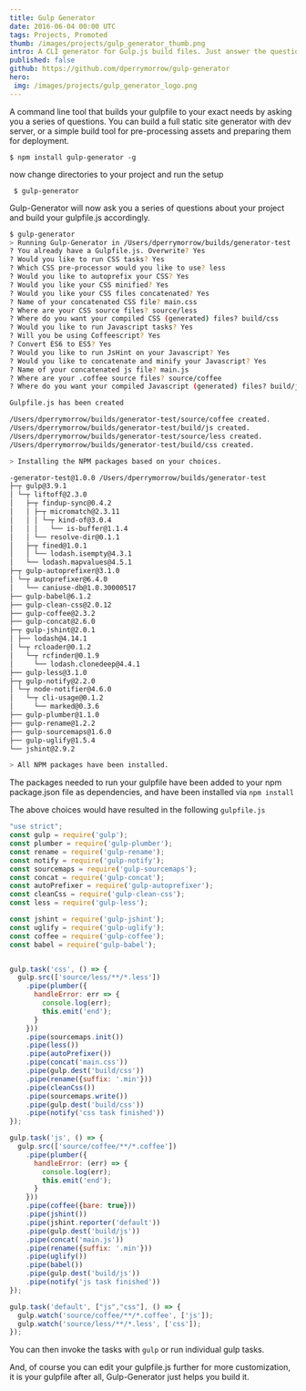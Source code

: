 ```yaml
---
title: Gulp Generator
date: 2016-06-04 00:00 UTC
tags: Projects, Promoted
thumb: /images/projects/gulp_generator_thumb.png
intro: A CLI generator for Gulp.js build files. Just answer the questions and away you go.
published: false
github: https://github.com/dperrymorrow/gulp-generator
hero:
 img: /images/projects/gulp_generator_logo.png
---
```


A command line tool that builds your gulpfile to your exact needs by asking you a series of questions. You can build a full static site generator with dev server, or a simple build tool for pre-processing assets and preparing them for deployment.

 ```
 $ npm install gulp-generator -g
 ```

now change directories to your project and run the setup

```
 $ gulp-generator
```

Gulp-Generator will now ask you a series of questions about your project and build your gulpfile.js accordingly.

```bash
$ gulp-generator
> Running Gulp-Generator in /Users/dperrymorrow/builds/generator-test
? You already have a Gulpfile.js. Overwrite? Yes
? Would you like to run CSS tasks? Yes
? Which CSS pre-processor would you like to use? less
? Would you like to autoprefix your CSS? Yes
? Would you like your CSS minified? Yes
? Would you like your CSS files concatenated? Yes
? Name of your concatenated CSS file? main.css
? Where are your CSS source files? source/less
? Where do you want your compiled CSS (generated) files? build/css
? Would you like to run Javascript tasks? Yes
? Will you be using Coffeescript? Yes
? Convert ES6 to ES5? Yes
? Would you like to run JsHint on your Javascript? Yes
? Would you like to concatenate and minify your Javascript? Yes
? Name of your concatenated js file? main.js
? Where are your .coffee source files? source/coffee
? Where do you want your compiled Javascript (generated) files? build/js

Gulpfile.js has been created

/Users/dperrymorrow/builds/generator-test/source/coffee created.
/Users/dperrymorrow/builds/generator-test/build/js created.
/Users/dperrymorrow/builds/generator-test/source/less created.
/Users/dperrymorrow/builds/generator-test/build/css created.

> Installing the NPM packages based on your choices.

-generator-test@1.0.0 /Users/dperrymorrow/builds/generator-test
├─┬ gulp@3.9.1
│ └─┬ liftoff@2.3.0
│   ├─┬ findup-sync@0.4.2
│   │ ├─┬ micromatch@2.3.11
│   │ │ └─┬ kind-of@3.0.4
│   │ │   └── is-buffer@1.1.4
│   │ └── resolve-dir@0.1.1
│   ├─┬ fined@1.0.1
│   │ └── lodash.isempty@4.3.1
│   └── lodash.mapvalues@4.5.1
├─┬ gulp-autoprefixer@3.1.0
│ └─┬ autoprefixer@6.4.0
│   └── caniuse-db@1.0.30000517
├── gulp-babel@6.1.2
├── gulp-clean-css@2.0.12
├── gulp-coffee@2.3.2
├── gulp-concat@2.6.0
├─┬ gulp-jshint@2.0.1
│ ├── lodash@4.14.1
│ └─┬ rcloader@0.1.2
│   └─┬ rcfinder@0.1.9
│     └── lodash.clonedeep@4.4.1
├── gulp-less@3.1.0
├─┬ gulp-notify@2.2.0
│ └─┬ node-notifier@4.6.0
│   └─┬ cli-usage@0.1.2
│     └── marked@0.3.6
├── gulp-plumber@1.1.0
├── gulp-rename@1.2.2
├── gulp-sourcemaps@1.6.0
├── gulp-uglify@1.5.4
└── jshint@2.9.2

> All NPM packages have been installed.
```

The packages needed to run your gulpfile have been added to your npm package.json file as dependencies, and have been installed via ``npm install``

The above choices would have resulted in the following ``gulpfile.js``

```javascript
"use strict";
const gulp = require('gulp');
const plumber = require('gulp-plumber');
const rename = require('gulp-rename');
const notify = require('gulp-notify');
const sourcemaps = require('gulp-sourcemaps');
const concat = require('gulp-concat');
const autoPrefixer = require('gulp-autoprefixer');
const cleanCss = require('gulp-clean-css');
const less = require('gulp-less');

const jshint = require('gulp-jshint');
const uglify = require('gulp-uglify');
const coffee = require('gulp-coffee');
const babel = require('gulp-babel');


gulp.task('css', () => {
  gulp.src(['source/less/**/*.less'])
    .pipe(plumber({
      handleError: err => {
        console.log(err);
        this.emit('end');
      }
    }))
    .pipe(sourcemaps.init())
    .pipe(less())
    .pipe(autoPrefixer())
    .pipe(concat('main.css'))
    .pipe(gulp.dest('build/css'))
    .pipe(rename({suffix: '.min'}))
    .pipe(cleanCss())
    .pipe(sourcemaps.write())
    .pipe(gulp.dest('build/css'))
    .pipe(notify('css task finished'))
});

gulp.task('js', () => {
  gulp.src(['source/coffee/**/*.coffee'])
    .pipe(plumber({
      handleError: (err) => {
        console.log(err);
        this.emit('end');
      }
    }))
    .pipe(coffee({bare: true}))
    .pipe(jshint())
    .pipe(jshint.reporter('default'))
    .pipe(gulp.dest('build/js'))
    .pipe(concat('main.js'))
    .pipe(rename({suffix: '.min'}))
    .pipe(uglify())
    .pipe(babel())
    .pipe(gulp.dest('build/js'))
    .pipe(notify('js task finished'))
});

gulp.task('default', ["js","css"], () => {
  gulp.watch('source/coffee/**/*.coffee', ['js']);
  gulp.watch('source/less/**/*.less', ['css']);
});
```

You can then invoke the tasks with ``gulp`` or run individual gulp tasks.

And, of course you can edit your gulpfile.js further for more customization, it is your gulpfile after all, Gulp-Generator just helps you build it.




